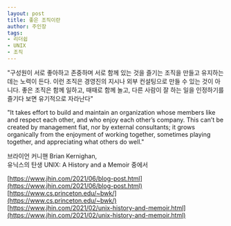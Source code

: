 ```yaml
---
layout: post
title: 좋은 조직이란
author: 주인장
tags:
- 리더쉽
- UNIX
- 조직
---
```


"구성원이 서로 좋아하고 존중하며 서로 함께 있는 것을 즐기는 조직을 만들고 유지하는데는 노력이 든다. 이런 조직은 경영진의 지시나 외부 컨설팅으로 만들 수 있는 것이 아니다. 좋은 조직은 함께 일하고, 때때로 함께 놀고, 다른 사람이 잘 하는 일을 인정하기를 즐기다 보면 유기적으로 자라난다"

"It takes effort to build and maintain an organization whose members like and respect each other, and who enjoy each other’s company. This can’t be created by management fiat, nor by external consultants; it grows organically from the enjoyment of working together, sometimes playing together, and appreciating what others do well."

브라이언 커니핸 Brian Kernighan,  
유닉스의 탄생 UNIX: A History and a Memoir 중에서

[https://www.jhin.com/2021/06/blog-post.html](https://www.jhin.com/2021/06/blog-post.html)  
[https://www.cs.princeton.edu/~bwk/](https://www.cs.princeton.edu/~bwk/)  
[https://www.jhin.com/2021/02/unix-history-and-memoir.html](https://www.jhin.com/2021/02/unix-history-and-memoir.html)